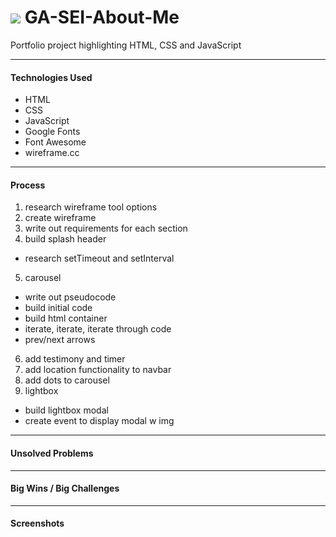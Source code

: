 # ![](http://codetojoy.tech/i/cogs/cog_purp_bk.png) GA-SEI-About-Me
Portfolio project highlighting HTML, CSS and JavaScript

---

#### Technologies Used
- HTML
- CSS
- JavaScript
- Google Fonts
- Font Awesome
- wireframe.cc

---

#### Process
1. research wireframe tool options
2. create wireframe
3. write out requirements for each section
4. build splash header
- research setTimeout and setInterval
5. carousel
- write out pseudocode
- build initial code
- build html container
- iterate, iterate, iterate through code
- prev/next arrows
6. add testimony and timer
7. add location functionality to navbar
8. add dots to carousel
9. lightbox
- build lightbox modal
- create event to display modal w img

---

#### Unsolved Problems

---

#### Big Wins / Big Challenges

---

#### Screenshots
